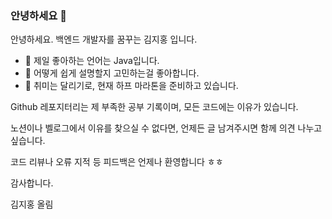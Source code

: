 ### 안녕하세요 👋

안녕하세요. 백엔드 개발자를 꿈꾸는 김지홍 입니다.

- 🌱 제일 좋아하는 언어는 Java입니다.
- 🤔 어떻게 쉽게 설명할지 고민하는걸 좋아합니다.
- 🏃 취미는 달리기로, 현재 하프 마라톤을 준비하고 있습니다.

Github 레포지터리는 제 부족한 공부 기록이며, 모든 코드에는 이유가 있습니다.

노션이나 벨로그에서 이유를 찾으실 수 없다면, 언제든 글 남겨주시면 함께 의견 나누고 싶습니다.

코드 리뷰나 오류 지적 등 피드백은 언제나 환영합니다 ㅎㅎ

감사합니다.

김지홍 올림

<!--
**soluinoon/soluinoon** is a ✨ _special_ ✨ repository because its `README.md` (this file) appears on your GitHub profile.

Here are some ideas to get you started:

- 🔭 I’m currently working on ...
- 🌱 I’m currently learning ...
- 👯 I’m looking to collaborate on ...
- 🤔 I’m looking for help with ...
- 💬 Ask me about ...
- 📫 How to reach me: ...
- 😄 Pronouns: ...
- ⚡ Fun fact: ...
-->
